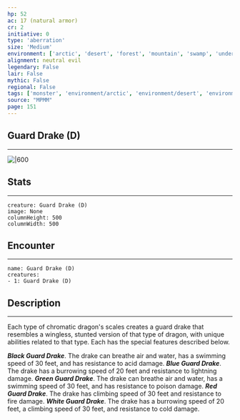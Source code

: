 ```yaml
---
hp: 52
ac: 17 (natural armor)
cr: 2
initiative: 0
type: 'aberration'    
size: 'Medium'
environment: ['arctic', 'desert', 'forest', 'mountain', 'swamp', 'underdark', 'urban']
alignment: neutral evil
legendary: False
lair: False
mythic: False
regional: False
tags: ['monster', 'environment/arctic', 'environment/desert', 'environment/forest', 'environment/mountain', 'environment/swamp', 'environment/underdark', 'environment/urban']
source: "MPMM"
page: 151
---
```


## Guard Drake (D)
---

![|600](D:/Program%20Files/5e.tools/img/bestiary/MPMM/Guard%20Drake.webp)

## Stats
---

```statblock
creature: Guard Drake (D)
image: None
columnHeight: 500
columnWidth: 500
```

## Encounter
---

```encounter-table
name: Guard Drake (D)
creatures:
- 1: Guard Drake (D)
```

## Description
---


Each type of chromatic dragon's scales creates a guard drake that resembles a wingless, stunted version of that type of dragon, with unique abilities related to that type. Each has the special features described below.

**_Black Guard Drake_**. The drake can breathe air and water, has a swimming speed of 30 feet, and has resistance to acid damage.
**_Blue Guard Drake_**. The drake has a burrowing speed of 20 feet and resistance to lightning damage.
**_Green Guard Drake_**. The drake can breathe air and water, has a swimming speed of 30 feet, and has resistance to poison damage.
**_Red Guard Drake_**. The drake has climbing speed of 30 feet and resistance to fire damage.
**_White Guard Drake_**. The drake has a burrowing speed of 20 feet, a climbing speed of 30 feet, and resistance to cold damage.



